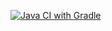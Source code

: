 [![Java CI with Gradle](https://github.com/HeavensFeel03/AutoZadanie4/actions/workflows/gradle.yml/badge.svg)](https://github.com/HeavensFeel03/AutoZadanie4/actions/workflows/gradle.yml)
